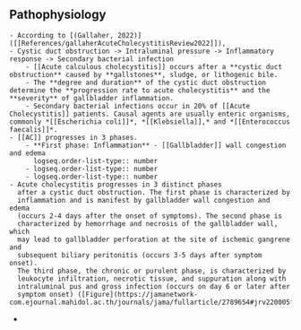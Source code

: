 ## Pathophysiology
	- According to [(Gallaher, 2022)]([[References/gallaherAcuteCholecystitisReview2022]]),
	- Cystic duct obstruction -> Intraluminal pressure -> Inflammatory response -> Secondary bacterial infection
		- [[Acute calculous cholecystitis]] occurs after a **cystic duct obstruction** caused by **gallstones**, sludge, or lithogenic bile.
		- The **degree and duration** of the cystic duct obstruction determine the **progression rate to acute cholecystitis** and the **severity** of gallbladder inflammation.
		- Secondary bacterial infections occur in 20% of [[Acute Cholecystitis]] patients. Causal agents are usually enteric organisms, commonly *[[Escherichia coli]]*, *[[Klebsiella]],* and *[[Enterococcus faecalis]]*.
	- [[AC]] progresses in 3 phases.
		- **First phase: Inflammation** - [[Gallbladder]] wall congestion and edema
		  logseq.order-list-type:: number
		- logseq.order-list-type:: number
		- logseq.order-list-type:: number
	- Acute cholecystitis progresses in 3 distinct phases 
	  after a cystic duct obstruction. The first phase is characterized by 
	  inflammation and is manifest by gallbladder wall congestion and edema 
	  (occurs 2-4 days after the onset of symptoms). The second phase is 
	  characterized by hemorrhage and necrosis of the gallbladder wall, which 
	  may lead to gallbladder perforation at the site of ischemic gangrene and
	  subsequent biliary peritonitis (occurs 3-5 days after symptom onset). 
	  The third phase, the chronic or purulent phase, is characterized by 
	  leukocyte infiltration, necrotic tissue, and suppuration along with 
	  intraluminal pus and gross infection (occurs on day 6 or later after 
	  symptom onset) ([Figure](https://jamanetwork-com.ejournal.mahidol.ac.th/journals/jama/fullarticle/2789654#jrv220005f1)).
-